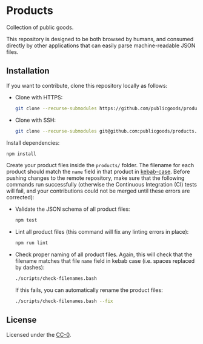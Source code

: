 # Products

Collection of public goods.

This repository is designed to be both browsed by humans, and consumed directly by other applications that can easily parse machine-readable JSON files.

## Installation

If you want to contribute, clone this repository locally as follows:

* Clone with HTTPS:

	```bash
	git clone --recurse-submodules https://github.com/publicgoods/products.git
	```

* Clone with SSH:

	```bash
	git clone --recurse-submodules git@github.com:publicgoods/products.git
	```

Install dependencies:

```bash
npm install
```

Create your product files inside the `products/` folder. The filename for each product should match the `name` field in that product in [kebab-case](https://wiki.c2.com/?KebabCase). Before pushing changes to the remote repository, make sure that the following commands run successfully (otherwise the Continuous Integration (CI) tests will fail, and your contributions could not be merged until these errors are corrected):

* Validate the JSON schema of all product files:

	```bash
	npm test
	```

* Lint all product files (this command will fix any linting errors in place):

	```bash
	npm run lint
	```

* Check proper naming of all product files. Again, this will check that the filename matches that file `name` field in kebab case (i.e. spaces replaced by dashes):

	```bash
	./scripts/check-filenames.bash
	```

	If this fails, you can automatically rename the product files:

	```bash
	./scripts/check-filenames.bash --fix
	```

## License

Licensed under the [CC-0](LICENSE).

